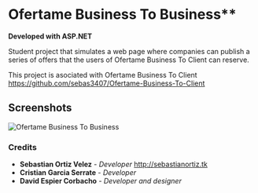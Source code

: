 # Ofertame Business To Business**

**Developed with ASP.NET**

Student project that simulates a web page where companies can publish a series of offers that the users of Ofertame Business To Client can reserve.

This project is asociated with Ofertame Business To Client https://github.com/sebas3407/Ofertame-Business-To-Client

## Screenshots

![Ofertame Business To Business](https://i.ibb.co/jMXfzSm/ofertame-b2b.png)

### Credits

- **Sebastian Ortiz Velez** - *Developer* http://sebastianortiz.tk
- **Cristian Garcia Serrate** - *Developer*
- **David Espier Corbacho** - *Developer and designer*
